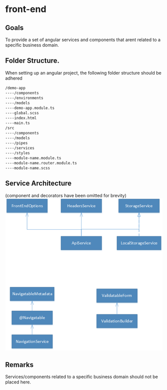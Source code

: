 ﻿# front-end

## Goals
To provide a set of angular services and components that arent related to a specific business domain.



## Folder Structure.
When setting up an angular project, the following folder structure should be adhered

```
/demo-app
----/components
----/environments
----/models
----demo-app.module.ts
----global.scss
----index.html
----main.ts
/src
----/components
----/models
----/pipes
----/services
----/styles
----module-name.module.ts
----module-name.router.module.ts
----module-name.scss
```



## Service Architecture
(component and decorators have been omitted for brevity)
<img src="docs\service-architecture.png" />



## Remarks
Services/components related to a specific business domain should not be placed here.